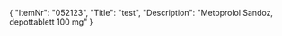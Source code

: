 {
  "ItemNr": "052123",
  "Title": "test",
  "Description": "Metoprolol Sandoz, depottablett 100 mg"
}